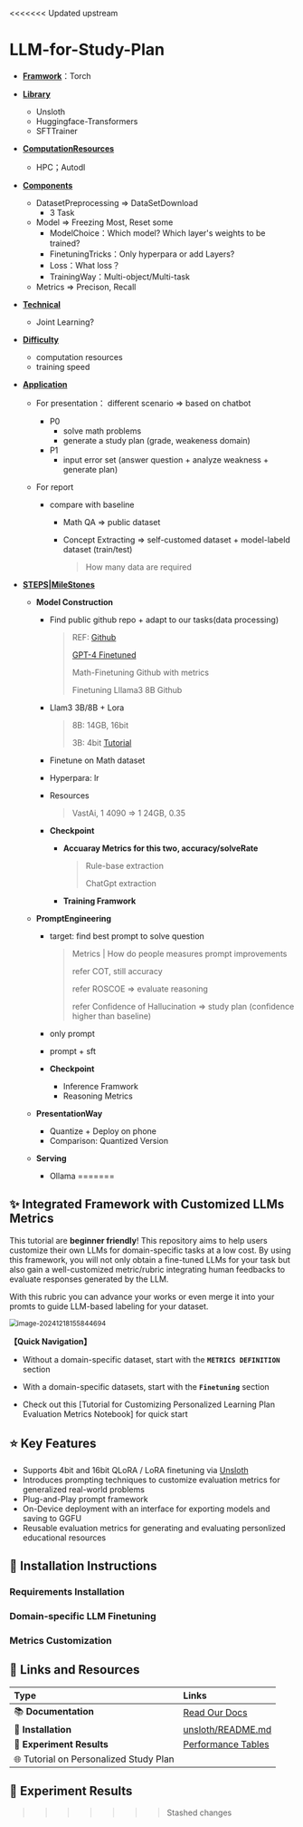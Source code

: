 <<<<<<< Updated upstream
# LLM-for-Study-Plan

* **<u>Framwork</u>**：Torch

* **<u>Library</u>**

  * Unsloth
  * Huggingface-Transformers
  * SFTTrainer

* **<u>ComputationResources</u>**

  * HPC；Autodl

* **<u>Components</u>**

  * DatasetPreprocessing => DataSetDownload
    * 3 Task
  * Model => Freezing Most, Reset some 
    * ModelChoice：Which model? Which layer's weights to be trained?
    * FinetuningTricks：Only hyperpara or add Layers?
    * Loss：What loss？
    * TrainingWay：Multi-object/Multi-task
  * Metrics => Precison, Recall

* **<u>Technical</u>** 

  * Joint Learning?

* **<u>Difficulty</u>**

  * computation resources
  * training speed

* **<u>Application</u>**

  * For presentation： different scenario => based on chatbot

    * P0
      * solve math problems
      * generate a study plan (grade, weakeness domain)
    * P1
      * input error set (answer question + analyze weakness + generate plan)

  * For report

    * compare with baseline

      * Math QA => public dataset

      * Concept Extracting => self-customed dataset + model-labeld dataset (train/test)

        > How many data are required

* **<u>STEPS|MileStones</u>**

  * **Model Construction**

    * Find public github repo + adapt to our tasks(data processing)

      > REF: [Github](https://github.com/togethercomputer/finetuning)
      >
      > [GPT-4 Finetuned](https://github.com/liutiedong/goat)
      >
      > Math-Finetuning Github with metrics
      >
      > Finetuning Lllama3 8B Github

    * Llam3 3B/8B + Lora

      > 8B: 14GB, 16bit  
      >
      > 3B: 4bit
      > [Tutorial](https://github.com/amitlevy/finetune_llama_3_own_data/blob/master/llama3_8b_finetune_own_data.ipynb)

    * Finetune on Math dataset

    * Hyperpara: lr

    * Resources

      > VastAi, 1 4090 =>  1 24GB, 0.35

    * **Checkpoint**

      * **Accuaray Metrics for this two, accuracy/solveRate**

        > Rule-base extraction
        >
        > ChatGpt extraction

      * **Training Framwork**

  * **PromptEngineering**

    * target: find best prompt to solve question

      > Metrics |  How do people measures prompt improvements
      >
      > refer COT, still accuracy
      >
      > refer ROSCOE => evaluate reasoning
      >
      > refer Confidence of Hallucination => study plan (confidence higher than baseline)

    * only prompt

    * prompt + sft

    * **Checkpoint**

      * Inference Framwork
      * Reasoning Metrics

  * **PresentationWay**

    * Quantize + Deploy on phone
    * Comparison: Quantized Version

  * **Serving**

    * Ollama 
=======
## ✨ Integrated Framework with Customized LLMs Metrics

This tutorial are **beginner friendly**! This repository aims to help users customize their own LLMs for domain-specific tasks at a low cost. By using this framework, you will not only obtain a fine-tuned LLMs for your task but also gain a well-customized metric/rubric integrating human feedbacks to evaluate responses generated by the LLM. 

With this rubric you can advance your works or even merge it into your promts to guide LLM-based labeling for your dataset.

<img src="https://cdn.jsdelivr.net/gh/WIN0624/Picgo@main/img/202412181558724.png" alt="image-20241218155844694" style="zoom:85%;" />

**【Quick Navigation】**

* Without a domain-specific dataset, start with the **`METRICS DEFINITION`** section

* With a domain-specific datasets, start with the **`Finetuning`** section
* Check out this [Tutorial for Customizing Personalized Learning Plan Evaluation Metrics Notebook] for quick start

## ⭐ Key Features

* Supports 4bit and 16bit QLoRA / LoRA finetuning via [Unsloth](https://github.com/unslothai/unsloth) 
* Introduces prompting techniques to customize evaluation metrics for generalized real-world problems
* Plug-and-Play prompt framework
* On-Device deployment with an interface for exporting models and saving to GGFU
* Reusable evaluation metrics for generating and evaluating personlized educational resources

## 💾 Installation Instructions

### Requirements Installation

### Domain-specific LLM Finetuning

### Metrics Customization



## 🔗 Links and Resources

| Type                                  | Links                                                        |
| :------------------------------------ | :----------------------------------------------------------- |
| 📚 **Documentation**                   | [Read Our Docs](https://docs.unsloth.ai/)                    |
| 💾 **Installation**                    | [unsloth/README.md](https://github.com/unslothai/unsloth/tree/main#-installation-instructions) |
| 🥇 **Experiment Results**              | [Performance Tables](https://github.com/unslothai/unsloth/tree/main#-performance-benchmarking) |
| 🌐 Tutorial on Personalized Study Plan |                                                              |



## 🥇 Experiment Results
>>>>>>> Stashed changes

